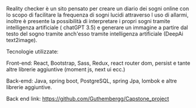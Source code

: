 Reality checker è un sito pensato per creare un diario dei sogni online con lo scopo di facilitare la frequenza di sogni lucidi attraverso l uso di allarmi, inoltre è presente la possibilità di interpretare i propri sogni tramite intelligenza artificiale ( chatGPT 3.5) e generare un immagine a partire dal testo del sogno tramite anch'esso tramite intelligenza artificiale (DeepAi text2image).

Tecnologie utilizzate: 

Front-end:
React, Bootstrap, Sass, Redux, react router dom, persist e tante altre librerie aggiuntive (moment js, next ui ecc.)

Back-emd:
Java, spring boot, PostgreSQL, spring Jpa, lombok e altre librerie aggiuntive.


Back end link: https://github.com/Guthembergg/Capstone_project

